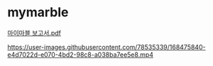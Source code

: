 # mymarble

[마이마블 보고서.pdf](https://github.com/hyowonii/mymarble/files/8695053/default.pdf)

https://user-images.githubusercontent.com/78535339/168475840-e4d7022d-e070-4bd2-98c8-a038ba7ee5e8.mp4

